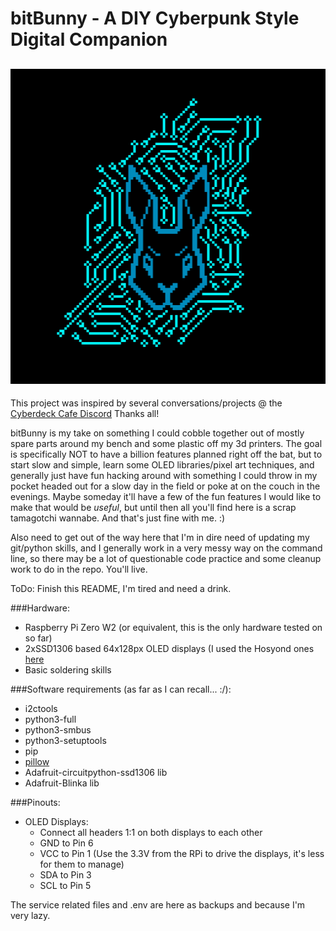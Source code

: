 # bitBunny - A DIY Cyberpunk Style Digital Companion
![bitBunny logo image](https://github.com/CalvinTrop/bitbunny/blob/ecb95f06eaddae4525e7298fd253b8b337d3cf19/CyberBun.png)
----------------------------------------------------
This project was inspired by several conversations/projects @ the [Cyberdeck Cafe Discord](https://discord.gg/EnC4padt7z)
Thanks all!

bitBunny is my take on something I could cobble together out of mostly spare parts around my bench and some plastic off
my 3d printers. The goal is specifically NOT to have a billion features planned right off the bat, but to start slow and
simple, learn some OLED libraries/pixel art techniques, and generally just have fun hacking around with something I
could throw in my pocket headed out for a slow day in the field or poke at on the couch in the evenings. Maybe someday
it'll have a few of the fun features I would like to make that would be *useful*, but until then all you'll find here is
a scrap tamagotchi wannabe. And that's just fine with me. :)

Also need to get out of the way here that I'm in dire need of updating my git/python skills, and I generally work in a
very messy way on the command line, so there may be a lot of questionable code practice and some cleanup work to do in
the repo. You'll live.

ToDo: Finish this README, I'm tired and need a drink.

###Hardware:
  - Raspberry Pi Zero W2 (or equivalent, this is the only hardware tested on so far)
  - 2xSSD1306 based 64x128px OLED displays (I used the Hosyond ones [here](https://www.amazon.com/dp/B0BFD4X6YV)
  - Basic soldering skills

###Software requirements (as far as I can recall... :/):
  - i2ctools
  - python3-full
  - python3-smbus
  - python3-setuptools
  - pip
  - [pillow](https://pillow.readthedocs.io/en/stable/)
  - Adafruit-circuitpython-ssd1306 lib
  - Adafruit-Blinka lib

###Pinouts:
  - OLED Displays:
      - Connect all headers 1:1 on both displays to each other
      - GND to Pin 6
      - VCC to Pin 1 (Use the 3.3V from the RPi to drive the displays, it's less for them to manage)
      - SDA to Pin 3
      - SCL to Pin 5

The service related files and .env are here as backups and because I'm very lazy.
